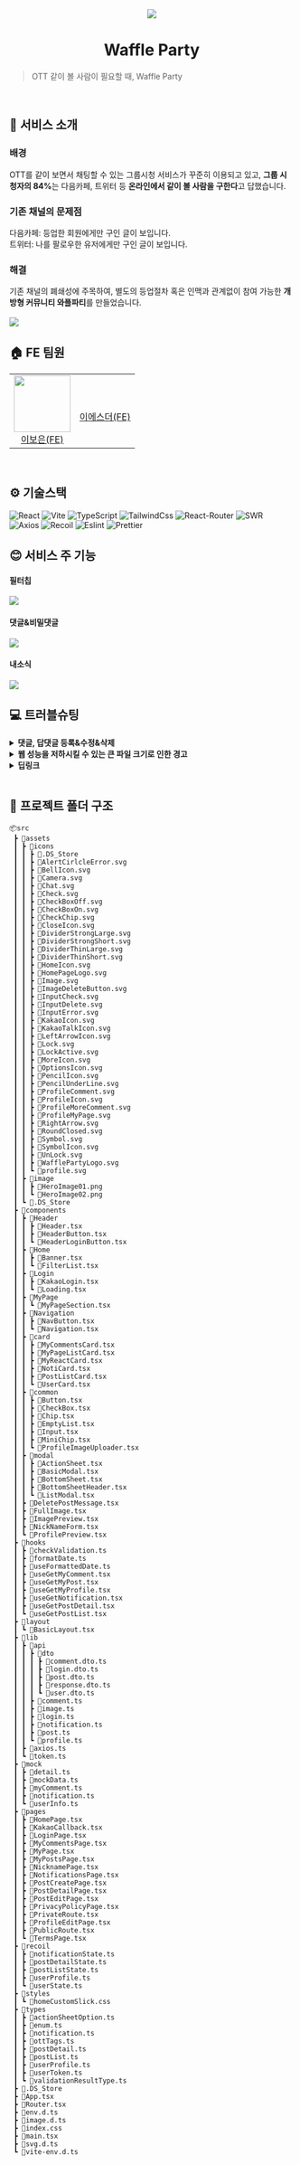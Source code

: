 <div>
<div align="center">
    <img src="https://github.com/Wagu-Wagu/Waffle-party-FE/assets/111286497/e3c15c59-fcee-466c-85da-d425bf9bef77"/><h1><b>Waffle Party</b></h1>
</div>

> OTT 같이 볼 사람이 필요할 때, Waffle Party

<br/>
<h2>📢 서비스 소개</h2>
<h3>배경</h3>
OTT를 같이 보면서 채팅할 수 있는 그룹시청 서비스가 꾸준히 이용되고 있고, <b>그룹 시청자의 84%</b>는 다음카페, 트위터 등 <b>온라인에서 같이 볼 사람을 구한다</b>고 답했습니다.

<h3>기존 채널의 문제점</h3>
다음카페: 등업한 회원에게만 구인 글이 보입니다.<br/>
트위터: 나를 팔로우한 유저에게만 구인 글이 보입니다.

<h3>해결</h3>
기존 채널의 폐쇄성에 주목하여, 별도의 등업절차 혹은 인맥과 관계없이 참여 가능한 <b>개방형 커뮤니티 와플파티</b>를 만들었습니다.
<br/><br/>
<img src="https://github.com/Wagu-Wagu/Waffle-party-BE/assets/77230391/805c5883-8785-46fe-a1d7-802499519a05"/>

<br/>
<h2>🏠 FE 팀원</h2>
<table>
  <tr>
    <td align="center">
      <a href="https://github.com/boeunLee">
        <img
          src="https://github.com/Wagu-Wagu/Waffle-party-FE/assets/111286497/f29f8608-90e1-4bba-a23f-a5a895807a72"
          width="100px;"
        /><br />이보은(FE)</a><br />
    </td>
    <td align="center">
      <a href="https://github.com/Stilllee">
       <br />이에스더(FE)</a><br />
    </td>
  </tr>
</table>
<br/>
<h2>⚙️ 기술스택</h2>

![React](https://badgen.net/badge/React/v18.2.0/61DAFB)
![Vite](https://badgen.net/badge/Vite/v5.2.0/646CFF)
![TypeScript](https://badgen.net/badge/TypeScript/v5.2.2/3178C6)
![TailwindCss](https://badgen.net/badge/Tailwind/v3.4.3/DB7093?)
![React-Router](https://badgen.net/badge/React-Router/v6.23.1/CA4245)
![SWR](https://badgen.net/badge/SWR/v2.2.5/FF4154)
![Axios](https://badgen.net/badge/Axios/v1.7.1/5A29E4?)
![Recoil](https://badgen.net/badge/Recoil/v0.7.7/3578E5)
![Eslint](https://badgen.net/badge/Eslint/v8.57.0/4B32C3?)
![Prettier](https://badgen.net/badge/Prettier/v3.2.5/F7B93E?)
<br/>

<h2>😊 서비스 주 기능</h2>
<h4>필터칩</h4>
<img src="https://github.com/Wagu-Wagu/Waffle-party-FE/assets/111286497/d6856de1-ff12-4404-80c5-a3c35f7a1f0e"/>
<h4>댓글&비밀댓글</h4>
<img src="https://github.com/Wagu-Wagu/Waffle-party-FE/assets/111286497/4b9acd5a-d681-4021-85d8-35df9577cce9"/>
<h4>내소식</h4>
<img src="https://github.com/Wagu-Wagu/Waffle-party-FE/assets/111286497/26c631b6-0796-4038-8ba3-e173e9c65519"/>

<br/>
<h2>💻 트러블슈팅</h2>
<details>
	<summary><b>댓글, 답댓글 등록&수정&삭제</b></summary>
  댓글과 답댓글 데이터가 변경될 때, 사용자에게 즉각적으로 변경된 내용을 반영하는 것이 중요합니다. 
  
  >이를 위해 데이터가 변경되었을 때 새로고침을 요구하지 않고, SWR 라이브러리에서 제공하는 <b>`mutate 함수`</b>를 사용했습니다.

<b>`mutate함수`</b>는 서버의 데이터를 최신화시키고, SWR에서 fetch한 값으로 데이터를 다시 변경합니다.

<br/>
<pre>const useGetPostDetail = (postId: string) => {
  const { data, mutate, isLoading } = useSWR...

return {
postDetailData: data?.data,
isLoading: isLoading,
refetch: mutate,
};
};</pre>

<pre>useEffect(() => {
if (refresh) {
refetch(); // 데이터 갱신을 위한 함수 호출
setRefresh(false); // 갱신 후 상태 초기화
}
}, [refresh, refetch]);</pre>
</details>
<details>
	<summary><b>웹 성능을 저하시킬 수 있는 큰 파일 크기로 인한 경고</b></summary>
<img src="https://github.com/Wagu-Wagu/Waffle-party-FE/assets/111286497/1bff9ea5-27b4-4264-807c-2b4bfa34e638"/>

> 웹 페이지의 초기 로드 시간은 페이지의 성능에 큰 영향을 미치므로, 큰 파일을 최소화하기 위해 `lazy`를 사용하여 <b>청크 크기</b>를 줄였습니다.

1. 기존에는 Index.js에 모두 담겨있었습니다. 이를 lazy를 사용하여 라우팅으로 분리된 각 페이지를 split 하였습니다.
2. Suspense는 컴포넌트 로딩중 fallback이 발생할때 보여집니다.

- 개선된 모습
<img alt="chunk개선" src="https://github.com/Wagu-Wagu/Waffle-party-FE/assets/111286497/c03a23ab-3c94-4e4d-8aae-7610b2b98ed4">
</details>
<details>
	<summary><b>딥링크</b></summary>
서비스의 디자인은 다크 모드를 기본으로 제작되었습니다. 하지만 삼성 브라우저의 다크 모드 접속 시, 다음과 같은 문제가 발생하였습니다.

1. `prefers-color-scheme CSS` 기능을 지원하지 않아 다크 모드를 감지하지 못하는 문제가 발생했습니다.
2. 삼성 브라우저 자체의 알고리즘으로 색상이 변경되어, 의도하지 않은 디자인이 표시되었습니다.

> 이러한 문제를 해결하기 위해 삼성 브라우저에서 접속할 경우, <b>`딥링크`를 사용하여 크롬 브라우저로 열리도록</b> 수정하였습니다.

<pre>const userAgent = navigator.userAgent;
const isSamsung = userAgent.includes("SamsungBrowser");

const url = window.location.href;

// 삼성 브라우저일 경우 root 요소에 samsung 클래스 추가
if (isSamsung) {
  window.alert("와플파티는 크롬에 최적화되어있습니다.\n크롬으로 이동할까요?",);
  // window.location.href를 변경하여 리디렉션
  const url = window.location.href;
  // http 혹은 https
  const protocol = window.location.protocol.replace(":", "");
  // 크롬 앱이 없다면, playstore 크롬 앱 다운로드 링크로 이동
  window.location.href = `intent://${url.replace(/^https?:\/\//,"",)}#Intent;scheme=${protocol};package=com.android.chrome;S.browser_fallback_url=https://play.google.com/store/apps/details?id=com.android.chrome;end`;}</pre>
</details>

<br/>
<h2>📁 프로젝트 폴더 구조</h2>

```
📦src
 ┣ 📂assets
 ┃ ┣ 📂icons
 ┃ ┃ ┣ 📜.DS_Store
 ┃ ┃ ┣ 📜AlertCirlcleError.svg
 ┃ ┃ ┣ 📜BellIcon.svg
 ┃ ┃ ┣ 📜Camera.svg
 ┃ ┃ ┣ 📜Chat.svg
 ┃ ┃ ┣ 📜Check.svg
 ┃ ┃ ┣ 📜CheckBoxOff.svg
 ┃ ┃ ┣ 📜CheckBoxOn.svg
 ┃ ┃ ┣ 📜CheckChip.svg
 ┃ ┃ ┣ 📜CloseIcon.svg
 ┃ ┃ ┣ 📜DividerStrongLarge.svg
 ┃ ┃ ┣ 📜DividerStrongShort.svg
 ┃ ┃ ┣ 📜DividerThinLarge.svg
 ┃ ┃ ┣ 📜DividerThinShort.svg
 ┃ ┃ ┣ 📜HomeIcon.svg
 ┃ ┃ ┣ 📜HomePageLogo.svg
 ┃ ┃ ┣ 📜Image.svg
 ┃ ┃ ┣ 📜ImageDeleteButton.svg
 ┃ ┃ ┣ 📜InputCheck.svg
 ┃ ┃ ┣ 📜InputDelete.svg
 ┃ ┃ ┣ 📜InputError.svg
 ┃ ┃ ┣ 📜KakaoIcon.svg
 ┃ ┃ ┣ 📜KakaoTalkIcon.svg
 ┃ ┃ ┣ 📜LeftArrowIcon.svg
 ┃ ┃ ┣ 📜Lock.svg
 ┃ ┃ ┣ 📜LockActive.svg
 ┃ ┃ ┣ 📜MoreIcon.svg
 ┃ ┃ ┣ 📜OptionsIcon.svg
 ┃ ┃ ┣ 📜PencilIcon.svg
 ┃ ┃ ┣ 📜PencilUnderLine.svg
 ┃ ┃ ┣ 📜ProfileComment.svg
 ┃ ┃ ┣ 📜ProfileIcon.svg
 ┃ ┃ ┣ 📜ProfileMoreComment.svg
 ┃ ┃ ┣ 📜ProfileMyPage.svg
 ┃ ┃ ┣ 📜RightArrow.svg
 ┃ ┃ ┣ 📜RoundClosed.svg
 ┃ ┃ ┣ 📜Symbol.svg
 ┃ ┃ ┣ 📜SymbolIcon.svg
 ┃ ┃ ┣ 📜UnLock.svg
 ┃ ┃ ┣ 📜WafflePartyLogo.svg
 ┃ ┃ ┗ 📜profile.svg
 ┃ ┣ 📂image
 ┃ ┃ ┣ 📜HeroImage01.png
 ┃ ┃ ┗ 📜HeroImage02.png
 ┃ ┗ 📜.DS_Store
 ┣ 📂components
 ┃ ┣ 📂Header
 ┃ ┃ ┣ 📜Header.tsx
 ┃ ┃ ┣ 📜HeaderButton.tsx
 ┃ ┃ ┗ 📜HeaderLoginButton.tsx
 ┃ ┣ 📂Home
 ┃ ┃ ┣ 📜Banner.tsx
 ┃ ┃ ┗ 📜FilterList.tsx
 ┃ ┣ 📂Login
 ┃ ┃ ┣ 📜KakaoLogin.tsx
 ┃ ┃ ┗ 📜Loading.tsx
 ┃ ┣ 📂MyPage
 ┃ ┃ ┗ 📜MyPageSection.tsx
 ┃ ┣ 📂Navigation
 ┃ ┃ ┣ 📜NavButton.tsx
 ┃ ┃ ┗ 📜Navigation.tsx
 ┃ ┣ 📂card
 ┃ ┃ ┣ 📜MyCommentsCard.tsx
 ┃ ┃ ┣ 📜MyPageListCard.tsx
 ┃ ┃ ┣ 📜MyReactCard.tsx
 ┃ ┃ ┣ 📜NotiCard.tsx
 ┃ ┃ ┣ 📜PostListCard.tsx
 ┃ ┃ ┗ 📜UserCard.tsx
 ┃ ┣ 📂common
 ┃ ┃ ┣ 📜Button.tsx
 ┃ ┃ ┣ 📜CheckBox.tsx
 ┃ ┃ ┣ 📜Chip.tsx
 ┃ ┃ ┣ 📜EmptyList.tsx
 ┃ ┃ ┣ 📜Input.tsx
 ┃ ┃ ┣ 📜MiniChip.tsx
 ┃ ┃ ┗ 📜ProfileImageUploader.tsx
 ┃ ┣ 📂modal
 ┃ ┃ ┣ 📜ActionSheet.tsx
 ┃ ┃ ┣ 📜BasicModal.tsx
 ┃ ┃ ┣ 📜BottomSheet.tsx
 ┃ ┃ ┣ 📜BottomSheetHeader.tsx
 ┃ ┃ ┗ 📜ListModal.tsx
 ┃ ┣ 📜DeletePostMessage.tsx
 ┃ ┣ 📜FullImage.tsx
 ┃ ┣ 📜ImagePreview.tsx
 ┃ ┣ 📜NickNameForm.tsx
 ┃ ┗ 📜ProfilePreview.tsx
 ┣ 📂hooks
 ┃ ┣ 📜checkValidation.ts
 ┃ ┣ 📜formatDate.ts
 ┃ ┣ 📜useFormattedDate.ts
 ┃ ┣ 📜useGetMyComment.tsx
 ┃ ┣ 📜useGetMyPost.tsx
 ┃ ┣ 📜useGetMyProfile.tsx
 ┃ ┣ 📜useGetNotification.tsx
 ┃ ┣ 📜useGetPostDetail.tsx
 ┃ ┗ 📜useGetPostList.tsx
 ┣ 📂layout
 ┃ ┗ 📜BasicLayout.tsx
 ┣ 📂lib
 ┃ ┣ 📂api
 ┃ ┃ ┣ 📂dto
 ┃ ┃ ┃ ┣ 📜comment.dto.ts
 ┃ ┃ ┃ ┣ 📜login.dto.ts
 ┃ ┃ ┃ ┣ 📜post.dto.ts
 ┃ ┃ ┃ ┣ 📜response.dto.ts
 ┃ ┃ ┃ ┗ 📜user.dto.ts
 ┃ ┃ ┣ 📜comment.ts
 ┃ ┃ ┣ 📜image.ts
 ┃ ┃ ┣ 📜login.ts
 ┃ ┃ ┣ 📜notification.ts
 ┃ ┃ ┣ 📜post.ts
 ┃ ┃ ┗ 📜profile.ts
 ┃ ┣ 📜axios.ts
 ┃ ┗ 📜token.ts
 ┣ 📂mock
 ┃ ┣ 📜detail.ts
 ┃ ┣ 📜mockData.ts
 ┃ ┣ 📜myComment.ts
 ┃ ┣ 📜notification.ts
 ┃ ┗ 📜userInfo.ts
 ┣ 📂pages
 ┃ ┣ 📜HomePage.tsx
 ┃ ┣ 📜KakaoCallback.tsx
 ┃ ┣ 📜LoginPage.tsx
 ┃ ┣ 📜MyCommentsPage.tsx
 ┃ ┣ 📜MyPage.tsx
 ┃ ┣ 📜MyPostsPage.tsx
 ┃ ┣ 📜NicknamePage.tsx
 ┃ ┣ 📜NotificationsPage.tsx
 ┃ ┣ 📜PostCreatePage.tsx
 ┃ ┣ 📜PostDetailPage.tsx
 ┃ ┣ 📜PostEditPage.tsx
 ┃ ┣ 📜PrivacyPolicyPage.tsx
 ┃ ┣ 📜PrivateRoute.tsx
 ┃ ┣ 📜ProfileEditPage.tsx
 ┃ ┣ 📜PublicRoute.tsx
 ┃ ┗ 📜TermsPage.tsx
 ┣ 📂recoil
 ┃ ┣ 📜notificationState.ts
 ┃ ┣ 📜postDetailState.ts
 ┃ ┣ 📜postListState.ts
 ┃ ┣ 📜userProfile.ts
 ┃ ┗ 📜userState.ts
 ┣ 📂styles
 ┃ ┗ 📜homeCustomSlick.css
 ┣ 📂types
 ┃ ┣ 📜actionSheetOption.ts
 ┃ ┣ 📜enum.ts
 ┃ ┣ 📜notification.ts
 ┃ ┣ 📜ottTags.ts
 ┃ ┣ 📜postDetail.ts
 ┃ ┣ 📜postList.ts
 ┃ ┣ 📜userProfile.ts
 ┃ ┣ 📜userToken.ts
 ┃ ┗ 📜validationResultType.ts
 ┣ 📜.DS_Store
 ┣ 📜App.tsx
 ┣ 📜Router.tsx
 ┣ 📜env.d.ts
 ┣ 📜image.d.ts
 ┣ 📜index.css
 ┣ 📜main.tsx
 ┣ 📜svg.d.ts
 ┗ 📜vite-env.d.ts
```

</div>

